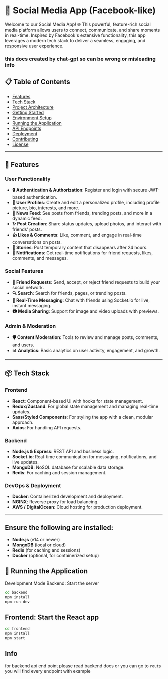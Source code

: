 # 📱 Social Media App (Facebook-like)


Welcome to our Social Media App! 🌐 This powerful, feature-rich social media platform allows users to connect, communicate, and share moments in real-time. Inspired by Facebook's extensive functionality, this app leverages a modern tech stack to deliver a seamless, engaging, and responsive user experience.

### this docs created by chat-gpt so can be wrong or misleading info 



## 📋 Table of Contents

- [Features](#-features)
- [Tech Stack](#-tech-stack)
- [Project Architecture](#-project-architecture)
- [Getting Started](#-getting-started)
- [Environment Setup](#-environment-setup)
- [Running the Application](#-running-the-application)
- [API Endpoints](#-api-endpoints)
- [Deployment](#-deployment)
- [Contributing](#-contributing)
- [License](#-license)

---
## 🌟 Features

### User Functionality
- **🔒 Authentication & Authorization**: Register and login with secure JWT-based authentication.
- **👥 User Profiles**: Create and edit a personalized profile, including profile picture, bio, interests, and more.
- **📣 News Feed**: See posts from friends, trending posts, and more in a dynamic feed.
- **✨ Post Creation**: Share status updates, upload photos, and interact with friends’ posts.
- **👍 Likes & Comments**: Like, comment, and engage in real-time conversations on posts.
- **📝 Stories**: Post temporary content that disappears after 24 hours.
- **🔔 Notifications**: Get real-time notifications for friend requests, likes, comments, and messages.

### Social Features
- **👫 Friend Requests**: Send, accept, or reject friend requests to build your social network.
- **🔍 Search**: Search for friends, pages, or trending posts.
- **💬 Real-Time Messaging**: Chat with friends using Socket.io for live, instant messaging.
- **📷 Media Sharing**: Support for image and video uploads with previews.

### Admin & Moderation
- **🛡 Content Moderation**: Tools to review and manage posts, comments, and users.
- **📊 Analytics**: Basic analytics on user activity, engagement, and growth.

---

## 📦 Tech Stack

### Frontend
- **React**: Component-based UI with hooks for state management.
- **Redux/Zustand**: For global state management and managing real-time updates.
- **Sass/Styled Components**: For styling the app with a clean, modular approach.
- **Axios**: For handling API requests.

### Backend
- **Node.js & Express**: REST API and business logic.
- **Socket.io**: Real-time communication for messaging, notifications, and live updates.
- **MongoDB**: NoSQL database for scalable data storage.
- **Redis**: For caching and session management.

### DevOps & Deployment
- **Docker**: Containerized development and deployment.
- **NGINX**: Reverse proxy for load balancing.
- **AWS / DigitalOcean**: Cloud hosting for production deployment.

---

## Ensure the following are installed:

- **Node.js** (v14 or newer)
- **MongoDB** (local or cloud)
- **Redis** (for caching and sessions)
- **Docker** (optional, for containerized setup)

## 🚀 Running the Application
 
 Development Mode
Backend: Start the server

```bash
cd backend
npm install
npm run dev

```
## Frontend: Start the React app

```bash
cd frontend
npm install
npm start
```
## Info
for backend api end point please read backend docs or you can go to ``routs`` you will find every endpoint with example
